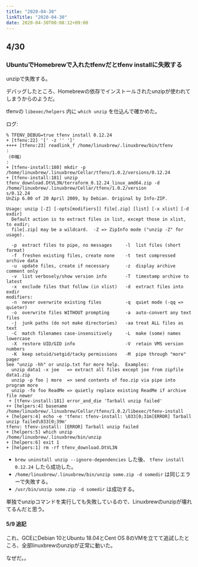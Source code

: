 ```yaml
---
title: "2020-04-30"
linkTitle: "2020-04-30"
date: 2020-04-30T00:08:12+09:00
---
```


## 4/30
### UbuntuでHomebrewで入れたtfenvだとtfenv installに失敗する

unzipで失敗する。

デバッグしたところ、Homebrewの依存でインストールされたunzipが使われてしまうからのようだ。

tfenvの `libexec/helpers` 内に `which unzip` を仕込んで確かめた。

ログ:

```
% TFENV_DEBUG=true tfenv install 0.12.24
+ [tfenv:22] '[' -z '' ']'
++++ [tfenv:23] readlink_f /home/linuxbrew/.linuxbrew/bin/tfenv
:
（中略）
:
+ [tfenv-install:180] mkdir -p /home/linuxbrew/.linuxbrew/Cellar/tfenv/1.0.2/versions/0.12.24
+ [tfenv-install:181] unzip tfenv_download.DtVL3N/terraform_0.12.24_linux_amd64.zip -d /home/linuxbrew/.linuxbrew/Cellar/tfenv/1.0.2/version
s/0.12.24
UnZip 6.00 of 20 April 2009, by Debian. Original by Info-ZIP.

Usage: unzip [-Z] [-opts[modifiers]] file[.zip] [list] [-x xlist] [-d exdir]
  Default action is to extract files in list, except those in xlist, to exdir;
  file[.zip] may be a wildcard.  -Z => ZipInfo mode ("unzip -Z" for usage).

  -p  extract files to pipe, no messages     -l  list files (short format)
  -f  freshen existing files, create none    -t  test compressed archive data
  -u  update files, create if necessary      -z  display archive comment only
  -v  list verbosely/show version info       -T  timestamp archive to latest
  -x  exclude files that follow (in xlist)   -d  extract files into exdir
modifiers:
  -n  never overwrite existing files         -q  quiet mode (-qq => quieter)
  -o  overwrite files WITHOUT prompting      -a  auto-convert any text files
  -j  junk paths (do not make directories)   -aa treat ALL files as text
  -C  match filenames case-insensitively     -L  make (some) names lowercase
  -X  restore UID/GID info                   -V  retain VMS version numbers
  -K  keep setuid/setgid/tacky permissions   -M  pipe through "more" pager
See "unzip -hh" or unzip.txt for more help.  Examples:
  unzip data1 -x joe   => extract all files except joe from zipfile data1.zip
  unzip -p foo | more  => send contents of foo.zip via pipe into program more
  unzip -fo foo ReadMe => quietly replace existing ReadMe if archive file newer
 + [tfenv-install:181] error_and_die 'Tarball unzip failed'
++ [helpers:4] basename /home/linuxbrew/.linuxbrew/Cellar/tfenv/1.0.2/libexec/tfenv-install
+ [helpers:4] echo -e 'tfenv: tfenv-install: \033[0;31m[ERROR] Tarball unzip failed\033[0;39m'
tfenv: tfenv-install: [ERROR] Tarball unzip failed
+ [helpers:5] which unzip
/home/linuxbrew/.linuxbrew/bin/unzip
+ [helpers:6] exit 1
+ [helpers:1] rm -rf tfenv_download.DtVL3N
```

- `brew uninstall unzip --ignore-dependencies` した後、 `tfenv install 0.12.24` したら成功した。
- `/home/linuxbrew/.linuxbrew/bin/unzip some.zip -d somedir` は同じエラーで失敗する。
- `/usr/bin/unzip some.zip -d somedir` は成功する。

単独でunzipコマンドを実行しても失敗しているので、Linuxbrewのunzipが壊れてるんだと思う。

#### 5/9 追記

これ、GCEにDebian 10とUbuntu 18.04とCent OS 8のVMを立てて追試したところ、全部linuxbrewのunzipが正常に動いた。

なぜだ。。
